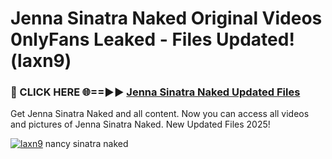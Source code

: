# Jenna Sinatra Naked Original Videos 0nlyFans Leaked - Files Updated! (laxn9)

<h3>🔴 CLICK HERE 🌐==►► <a href="https://tinyurl.com/up5wt9bj" rel="nofollow">Jenna Sinatra Naked Updated Files</a></h3>

Get Jenna Sinatra Naked and all content. Now you can access all videos and pictures of Jenna Sinatra Naked. New Updated Files 2025!

[![laxn9](https://i.imgur.com/ABiUzMV.gif)](https://tinyurl.com/up5wt9bj)
nancy sinatra naked